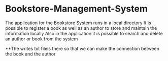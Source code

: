 # Bookstore-Management-System

The application for the Bookstore System runs in a local directory
It is possible to register a book as well as an author
to store and maintain the information locally
Also in the application it is possible to search and delete an author or book from the system


**The writes txt fileis there so that we can make the connection between the book and the author 
